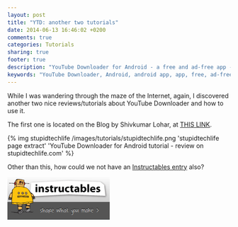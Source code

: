 ```yaml
---
layout: post
title: "YTD: another two tutorials"
date: 2014-06-13 16:46:02 +0200
comments: true
categories: Tutorials
sharing: true
footer: true
description: "YouTube Downloader for Android - a free and ad-free app - usage tutorial - review"
keywords: "YouTube Downloader, Android, android app, app, free, ad-free, no ads, dentex, video, YouTube, downloader, tutorials, review, how-to"
---
```


While I was wandering through the maze of the Internet, again, I discovered another two nice reviews/tutorials about YouTube Downloader and how to use it.

The first one is located on the Blog by Shivkumar Lohar, at [THIS LINK](http://www.stupidtechlife.com/download-format-video-using-youtube-downloader-android-smartphone/).

{% img stupidtechlife /images/tutorials/stupidtechlife.png 'stupidtechlife page extract' 'YouTube Downloader for Android tutorial - review on stupidtechlife.com' %}

Other than this, how could we not have an [Instructables entry](http://www.instructables.com/id/How-to-Download-YouTube-videos-on-android/) also?

[![instructables_logo](/images/others/instructables_logo.png)](http://www.instructables.com)
